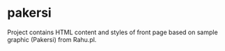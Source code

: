 # pakersi

Project contains HTML content and styles of front page based on sample graphic (Pakersi) from Rahu.pl.